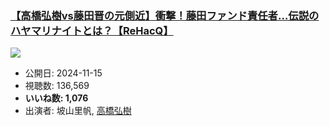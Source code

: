 ### [【高橋弘樹vs藤田晋の元側近】衝撃！藤田ファンド責任者…伝説のハヤマリナイトとは？【ReHacQ】](https://www.youtube.com/watch?v=JFojyNG3pcQ)
[![](https://img.youtube.com/vi/JFojyNG3pcQ/sddefault.jpg)](https://www.youtube.com/watch?v=JFojyNG3pcQ)
-   公開日: 2024-11-15
-   視聴数: 136,569
-   **いいね数: 1,076**
-   出演者: 坡山里帆, [高橋弘樹](/rehacq_fan/people/高橋弘樹 "wikilink")
